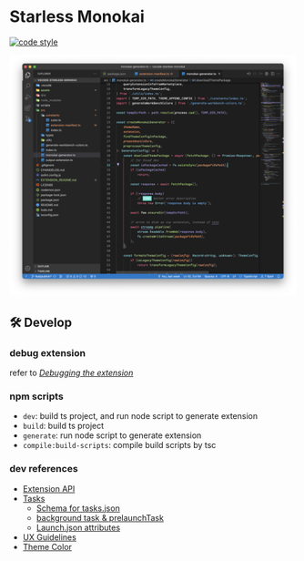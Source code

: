 # Starless Monokai
[![code style](https://antfu.me/badge-code-style.svg)](https://github.com/antfu/eslint-config)

![](./assets/screenshot-1.png)

## 🛠️ Develop

### debug extension
refer to [*Debugging the extension*](https://code.visualstudio.com/api/get-started/your-first-extension#debugging-the-extension)

### npm scripts
- `dev`: build ts project, and run node script to generate extension
- `build`: build ts project
- `generate`: run node script to generate extension
- `compile:build-scripts`: compile build scripts by tsc

### dev references
- [Extension API](https://code.visualstudio.com/api)
- [Tasks](https://code.visualstudio.com/docs/editor/tasks)
    - [Schema for tasks.json](https://code.visualstudio.com/docs/editor/tasks-appendix)
    - [background task & prelaunchTask](https://code.visualstudio.com/docs/editor/tasks#_can-a-background-task-be-used-as-a-prelaunchtask-in-launchjson)
    - [Launch.json attributes](https://code.visualstudio.com/docs/editor/debugging#_launchjson-attributes)
- [UX Guidelines](https://code.visualstudio.com/api/ux-guidelines/overview)
- [Theme Color](https://code.visualstudio.com/api/references/theme-color)